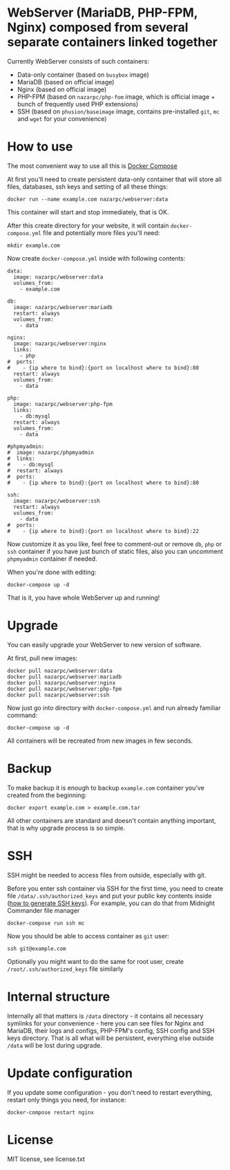 # WebServer (MariaDB, PHP-FPM, Nginx) composed from several separate containers linked together
Currently WebServer consists of such containers:
* Data-only container (based on `busybox` image)
* MariaDB (based on official image)
* Nginx (based on official image)
* PHP-FPM (based on `nazarpc/php-fom` image, which is official image + bunch of frequently used PHP extensions)
* SSH (based on `phusion/baseimage` image, contains pre-installed `git`, `mc` and `wget` for your convenience)

# How to use
The most convenient way to use all this is [Docker Compose](https://docs.docker.com/compose/)

At first you'll need to create persistent data-only container that will store all files, databases, ssh keys and setting of all these things:
```
docker run --name example.com nazarpc/webserver:data
```

This container will start and stop immediately, that is OK.

After this create directory for your website, it will contain `docker-compose.yml` file and potentially more files you'll need:
```
mkdir example.com
```

Now create `docker-compose.yml` inside with following contents:

```
data:
  image: nazarpc/webserver:data
  volumes_from:
    - example.com

db:
  image: nazarpc/webserver:mariadb
  restart: always
  volumes_from:
    - data

nginx:
  image: nazarpc/webserver:nginx
  links:
    - php
#  ports:
#    - {ip where to bind}:{port on localhost where to bind}:80
  restart: always
  volumes_from:
    - data

php:
  image: nazarpc/webserver:php-fpm
  links:
    - db:mysql
  restart: always
  volumes_from:
    - data

#phpmyadmin:
#  image: nazarpc/phpmyadmin
#  links:
#    - db:mysql
#  restart: always
#  ports:
#    - {ip where to bind}:{port on localhost where to bind}:80

ssh:
  image: nazarpc/webserver:ssh
  restart: always
  volumes_from:
    - data
#  ports:
#    - {ip where to bind}:{port on localhost where to bind}:22
```

Now customize it as you like, feel free to comment-out or remove `db`, `php` or `ssh` container if you have just bunch of static files, also you can uncomment `phpmyadmin` container if needed.

When you're done with editing:
```
docker-compose up -d
```

That is it, you have whole WebServer up and running!

# Upgrade
You can easily upgrade your WebServer to new version of software.

At first, pull new images:
```
docker pull nazarpc/webserver:data
docker pull nazarpc/webserver:mariadb
docker pull nazarpc/webserver:nginx
docker pull nazarpc/webserver:php-fpm
docker pull nazarpc/webserver:ssh
```

Now just go into directory with `docker-compose.yml` and run already familiar command:
```
docker-compose up -d
```

All containers will be recreated from new images in few seconds.

# Backup
To make backup it is enough to backup `example.com` container you've created from the beginning:
```
docker export example.com > example.com.tar
```

All other containers are standard and doesn't contain anything important, that is why upgrade process is so simple.

# SSH
SSH might be needed to access files from outside, especially with git.

Before you enter ssh container via SSH for the first time, you need to create file `/data/.ssh/authorized_keys` and put your public key contents inside ([how to generate SSH keys](https://help.github.com/articles/generating-ssh-keys/#step-2-generate-a-new-ssh-key)).
For example, you can do that from Midnight Commander file manager
```
docker-compose run ssh mc
```

Now you should be able to access container as `git` user:
```
ssh git@example.com
```

Optionally you might want to do the same for root user, create `/root/.ssh/authorized_keys` file similarly

# Internal structure
Internally all that matters is `/data` directory - it contains all necessary symlinks for your convenience - here you can see files for Nginx and MariaDB, their logs and configs, PHP-FPM's config, SSH config and SSH keys directory.
That is all what will be persistent, everything else outside `/data` will be lost during upgrade.

# Update configuration
If you update some configuration - you don't need to restart everything, restart only things you need, for instance:
```
docker-compose restart nginx
```

# License
MIT license, see license.txt
